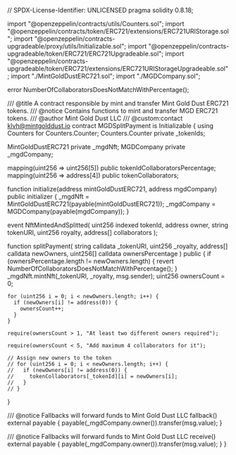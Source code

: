 // SPDX-License-Identifier: UNLICENSED
pragma solidity 0.8.18;

import "@openzeppelin/contracts/utils/Counters.sol";
import "@openzeppelin/contracts/token/ERC721/extensions/ERC721URIStorage.sol";
import "@openzeppelin/contracts-upgradeable/proxy/utils/Initializable.sol";
import "@openzeppelin/contracts-upgradeable/token/ERC721/ERC721Upgradeable.sol";
import "@openzeppelin/contracts-upgradeable/token/ERC721/extensions/ERC721URIStorageUpgradeable.sol";
import "./MintGoldDustERC721.sol";
import "./MGDCompany.sol";

error NumberOfCollaboratorsDoesNotMatchWithPercentage();

/// @title A contract responsible by mint and transfer Mint Gold Dust ERC721 tokens.
/// @notice Contains functions to mint and transfer MGD ERC721 tokens.
/// @author Mint Gold Dust LLC
/// @custom:contact klvh@mintgolddust.io
contract MGDSplitPayment is Initializable {
using Counters for Counters.Counter;
Counters.Counter private \_tokenIds;

MintGoldDustERC721 private \_mgdNft;
MGDCompany private \_mgdCompany;

mapping(uint256 => uint256[5]) public tokenIdCollaboratorsPercentage;
mapping(uint256 => address[4]) public tokenCollaborators;

function initialize(address mintGoldDustERC721, address mgdCompany) public initializer {
\_mgdNft = MintGoldDustERC721(payable(mintGoldDustERC721));
\_mgdCompany = MGDCompany(payable(mgdCompany));
}

event NftMintedAndSplitted(
uint256 indexed tokenId,
address owner,
string tokenURI,
uint256 royalty,
address[] collaborators
);

function splitPayment(
string calldata \_tokenURI,
uint256 \_royalty,
address[] calldata newOwners,
uint256[] calldata ownersPercentage
) public {
if (ownersPercentage.length != newOwners.length) {
revert NumberOfCollaboratorsDoesNotMatchWithPercentage();
}
\_mgdNft.mintNft(\_tokenURI, \_royalty, msg.sender);
uint256 ownersCount = 0;

    for (uint256 i = 0; i < newOwners.length; i++) {
      if (newOwners[i] != address(0)) {
        ownersCount++;
      }
    }

    require(ownersCount > 1, "At least two different owners required");

    require(ownersCount < 5, "Add maximum 4 collaborators for it");

    // Assign new owners to the token
    // for (uint256 i = 0; i < newOwners.length; i++) {
    //   if (newOwners[i] != address(0)) {
    //     tokenCollaborators[_tokenId][i] = newOwners[i];
    //   }
    // }

}

/// @notice Fallbacks will forward funds to Mint Gold Dust LLC
fallback() external payable {
payable(\_mgdCompany.owner()).transfer(msg.value);
}

/// @notice Fallbacks will forward funds to Mint Gold Dust LLC
receive() external payable {
payable(\_mgdCompany.owner()).transfer(msg.value);
}
}
